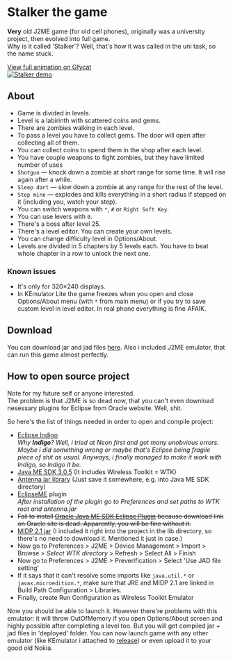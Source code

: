 # Stalker the game
__Very__ old J2ME game (for old cell phones), originally was a university project, then evolved into full game.  
Why is it called 'Stalker'? Well, that's how it was called in the uni task, so the name stuck.

[View full animation on Gfycat](https://gfycat.com/UnfortunateTallDonkey)  
[![Stalker demo](https://media.giphy.com/media/l3q2MJ8lAOmRIsVXi/source.gif)](https://gfycat.com/UnfortunateTallDonkey)

## About
* Game is divided in levels.
* Level is a labirinth with scattered coins and gems.
* There are zombies walking in each level.
* To pass a level you have to collect gems. The door will open after collecting all of them.
* You can collect coins to spend them in the shop after each level.
* You have couple weapons to fight zombies, but they have limited number of uses
 * `Shotgun` — knock down a zombie at short range for some time. It will rise again after a while.
 * `Sleep dart` — slow down a zombie at any range for the rest of the level.
 * `Step mine` — explodes and kills everything in a short radius if stepped on it (including you, watch your step).
 * You can switch weapons with `*`, `#` or `Right Soft Key`.
 * You can use levers with `0`.
* There's a boss after level 25.
* There's a level editor. You can create your own levels.
* You can change difficulty level in Options/About.
* Levels are divided in 5 chapters by 5 levels each. You have to beat whole chapter in a row to unlock the next one.

### Known issues
* It's only for 320×240 displays.
* In KEmulator Lite the game freezes when you open and close Options/About menu (with `*` from main menu) or if you try to save custom level in level editor. In real phone everything is fine AFAIK.

## Download
You can download jar and jad files [here](https://github.com/SerGreen/Stalker-J2ME/releases/latest). Also i included J2ME emulator, that can run this game almost perfectly.

## How to open source project
Note for my future self or anyone interested.  
The problem is that J2ME is so dead now, that you can't even download nesessary plugins for Eclipse from Oracle website. Well, shit.  

So here's the list of things needed in order to open and compile project:
* [Eclipse Indigo](http://www.eclipse.org/downloads/packages/release/indigo/sr2)  
  _Why **Indigo**? Well, i tried at Neon first and got many unobvious errors. Maybe i did something wrong or maybe that's Eclipse being fragile piece of shit as usual. Anyways, i finally managed to make it work with Indigo, so Indigo it be._
* [Java ME SDK 3.0.5](http://www.oracle.com/technetwork/java/embedded/javame/javame-sdk/downloads/java-me-sdk-3-0-5-download-1849683.html) (It includes Wireless Toolkit = WTK)
* [Antenna jar library](https://sourceforge.net/projects/antenna/files) (Just save it somewhere, e.g. into Java ME SDK directory)
* [EclipseME](http://eclipseme.org/docs/installEclipseME.html) plugin  
  _After installation of the plugin go to Preferences and set paths to WTK root and antenna.jar_
* ~~Fail to install [Oracle Java ME SDK Eclipse Plugin](http://docs.oracle.com/javame/config/cldc/rel/3.3/win/gs/html/getstart_win32/setup_eclipseenv.htm) because download link on Oracle site is dead. Apparently, you will be fine without it.~~
* [MIDP 2.1 jar](http://www.java2s.com/Code/Jar/m/Downloadmidp21jar.htm) (I included it right into the project in the lib directory, so there's no need to download it. Mentioned it just in case.)
* Now go to Preferences > J2ME > Device Management > Import > Browse > _Select WTK directory_ > Refresh > Select All > Finish
* Now go to Preferences > J2ME > Preverification > Select 'Use JAD file setting'
* If it says that it can't resolve some imports like `java.util.*` or `javax.microedition.*`, make sure that JRE and MIDP 2.1 are linked in Build Path Configuration > Libraries.
* Finally, create Run Configuration as Wireless Toolkit Emulator

Now you should be able to launch it. However there're problems with this emulator: it will throw OutOfMemory if you open Options/About screen and highly possible after completing a level too. But you will get compiled jar + jad files in 'deployed' folder. You can now launch game with any other emulator (like KEmulator i attached to [release](https://github.com/SerGreen/Stalker-J2ME/releases/latest)) or even upload it to your good old Nokia.
